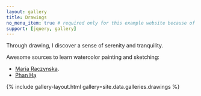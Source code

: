 ```yaml
---
layout: gallery
title: Drawings
no_menu_item: true # required only for this example website because of menu construction
support: [jquery, gallery]
---
```


Through drawing, I discover a sense of serenity and tranquility.

Awesome sources to learn watercolor painting and sketching:
* [Maria Raczynska](https://www.youtube.com/channel/UC6REX05YGmRdpGm8vfe5txw).
* [Phan Hạ](https://www.youtube.com/@PhanHa11)

{% include gallery-layout.html gallery=site.data.galleries.drawings %}
